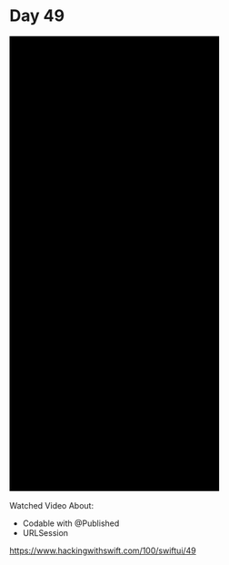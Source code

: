 # Day 49

![Day 49](Screenshot/day49.gif)

Watched Video About:
- Codable with @Published
- URLSession

https://www.hackingwithswift.com/100/swiftui/49